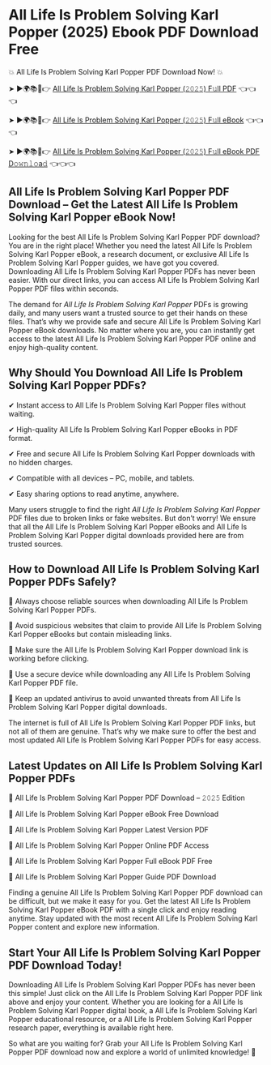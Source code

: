 # All Life Is Problem Solving Karl Popper (2025) Ebook PDF Download Free

💥 All Life Is Problem Solving Karl Popper PDF Download Now! 💥

➤ ►🌍📚📱👉 [All Life Is Problem Solving Karl Popper (𝟸𝟶𝟸𝟻) F𝚞ll PDF](https://getpdf.xyz/all-life-is-problem-solving-karl-popper) 👈👈👈


➤ ►🌍📚📱👉 [All Life Is Problem Solving Karl Popper (𝟸𝟶𝟸𝟻) F𝚞ll eBook](https://getpdf.xyz/all-life-is-problem-solving-karl-popper) 👈👈👈


➤ ►🌍📚📱👉 [All Life Is Problem Solving Karl Popper (𝟸𝟶𝟸𝟻) F𝚞ll eBook PDF D𝚘𝚠𝚗𝚕𝚘a𝚍](https://getpdf.xyz/all-life-is-problem-solving-karl-popper) 👈👈👈


## All Life Is Problem Solving Karl Popper PDF Download – Get the Latest All Life Is Problem Solving Karl Popper eBook Now!

Looking for the best All Life Is Problem Solving Karl Popper PDF download? You are in the right place! Whether you need the latest All Life Is Problem Solving Karl Popper eBook, a research document, or exclusive All Life Is Problem Solving Karl Popper guides, we have got you covered. Downloading All Life Is Problem Solving Karl Popper PDFs has never been easier. With our direct links, you can access All Life Is Problem Solving Karl Popper PDF files within seconds.

The demand for *All Life Is Problem Solving Karl Popper* PDFs is growing daily, and many users want a trusted source to get their hands on these files. That’s why we provide safe and secure All Life Is Problem Solving Karl Popper eBook downloads. No matter where you are, you can instantly get access to the latest All Life Is Problem Solving Karl Popper PDF online and enjoy high-quality content.

## Why Should You Download All Life Is Problem Solving Karl Popper PDFs?

✔ Instant access to All Life Is Problem Solving Karl Popper files without waiting.

✔ High-quality All Life Is Problem Solving Karl Popper eBooks in PDF format.

✔ Free and secure All Life Is Problem Solving Karl Popper downloads with no hidden charges.

✔ Compatible with all devices – PC, mobile, and tablets.

✔ Easy sharing options to read anytime, anywhere.

Many users struggle to find the right *All Life Is Problem Solving Karl Popper* PDF files due to broken links or fake websites. But don’t worry! We ensure that all the All Life Is Problem Solving Karl Popper eBooks and All Life Is Problem Solving Karl Popper digital downloads provided here are from trusted sources.

## How to Download All Life Is Problem Solving Karl Popper PDFs Safely?

📌 Always choose reliable sources when downloading All Life Is Problem Solving Karl Popper PDFs.

📌 Avoid suspicious websites that claim to provide All Life Is Problem Solving Karl Popper eBooks but contain misleading links.

📌 Make sure the All Life Is Problem Solving Karl Popper download link is working before clicking.

📌 Use a secure device while downloading any All Life Is Problem Solving Karl Popper PDF file.

📌 Keep an updated antivirus to avoid unwanted threats from All Life Is Problem Solving Karl Popper digital downloads.

The internet is full of All Life Is Problem Solving Karl Popper PDF links, but not all of them are genuine. That’s why we make sure to offer the best and most updated All Life Is Problem Solving Karl Popper PDFs for easy access.

## Latest Updates on All Life Is Problem Solving Karl Popper PDFs

🔹 All Life Is Problem Solving Karl Popper PDF Download – 𝟸𝟶𝟸𝟻 Edition

🔹 All Life Is Problem Solving Karl Popper eBook Free Download

🔹 All Life Is Problem Solving Karl Popper Latest Version PDF

🔹 All Life Is Problem Solving Karl Popper Online PDF Access

🔹 All Life Is Problem Solving Karl Popper Full eBook PDF Free

🔹 All Life Is Problem Solving Karl Popper Guide PDF Download

Finding a genuine All Life Is Problem Solving Karl Popper PDF download can be difficult, but we make it easy for you. Get the latest All Life Is Problem Solving Karl Popper eBook PDF with a single click and enjoy reading anytime. Stay updated with the most recent All Life Is Problem Solving Karl Popper content and explore new information.

## Start Your All Life Is Problem Solving Karl Popper PDF Download Today!

Downloading All Life Is Problem Solving Karl Popper PDFs has never been this simple! Just click on the All Life Is Problem Solving Karl Popper PDF link above and enjoy your content. Whether you are looking for a All Life Is Problem Solving Karl Popper digital book, a All Life Is Problem Solving Karl Popper educational resource, or a All Life Is Problem Solving Karl Popper research paper, everything is available right here.

So what are you waiting for? Grab your All Life Is Problem Solving Karl Popper PDF download now and explore a world of unlimited knowledge! 🚀
